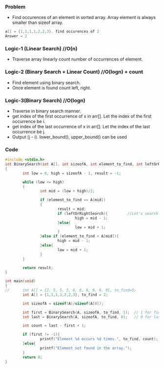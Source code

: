 ### Problem
- Find occurences of an element in sorted array. Array element is always smaller than sizeof array.
```c   
a[] = {1,1,1,1,2,2,3}. find occurences of 2
Answer = 2
```   

### Logic-1 (Linear Search)   //O(n)
- Traverse array linearly count number of occurrences of element. 

### Logic-2 (Binary Search + Linear Count)   //O(logn) + count
- Find element using binary search.
- Once element is found count left, right.

### Logic-3(Binary Search)   //O(logn)
- Traverse in binary search manner.
- get index of the first occurrence of x in arr[]. Let the index of the first occurrence be i.
- get index of the last occurrence of x in arr[]. Let the index of the last occurrence be j.
- Output  (j - i). lower_bound(), upper_bound() can be used

### Code
```c++
#include <stdio.h>
int BinarySearch(int A[], int sizeofA, int element_to_find, int leftOrRightSearch)
{
        int low = 0, high = sizeofA - 1, result = -1;

        while (low <= high)
        {
                int mid = (low + high)/2;

                if (element_to_find == A[mid])
                {
                        result = mid;
                        if (leftOrRightSearch){         //Let's search left occurence of element from mid
                                high = mid - 1;
                        }else{
                                low = mid + 1;
                        }
                }else if (element_to_find < A[mid]){
                        high = mid - 1;
                }else{
                        low = mid + 1;
                }
        }

        return result;
}

int main(void)
{
//      int A[] = {2, 5, 5, 5, 6, 6, 8, 9, 9, 9}, to_find=5;
        int A[] = {1,1,1,1,2,2,3}, to_find = 2;

        int sizeofA = sizeof(A)/sizeof(A[0]);

        int first = BinarySearch(A, sizeofA, to_find, 1);  // 1 for first occurrence
        int last = BinarySearch(A, sizeofA, to_find, 0);   // 0 for last occurrence

        int count = last - first + 1;

        if (first != -1){
                printf("Element %d occurs %d times.", to_find, count);
        }else{
                printf("Element not found in the array.");
        }
        return 0;
}
```
